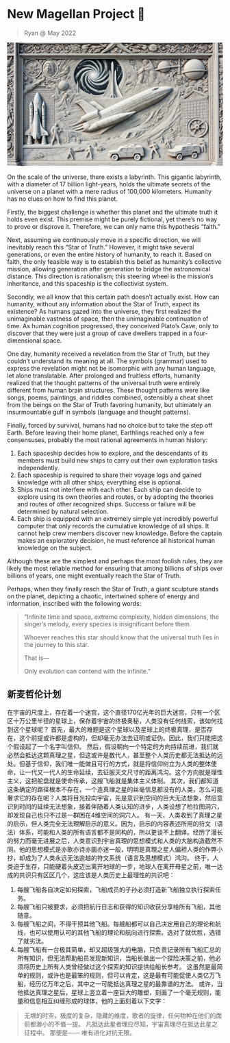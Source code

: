 # New Magellan Project 🚀

> Ryan @ May 2022

![New Magellan Project](/img/new_magellan_project.jpeg)

On the scale of the universe, there exists a labyrinth. This gigantic labyrinth, with a diameter of 17 billion light-years, holds the ultimate secrets of the universe on a planet with a mere radius of 100,000 kilometers. Humanity has no clues on how to find this planet.

Firstly, the biggest challenge is whether this planet and the ultimate truth it holds even exist. This premise might be purely fictional, yet there’s no way to prove or disprove it. Therefore, we can only name this hypothesis “faith.”

Next, assuming we continuously move in a specific direction, we will inevitably reach this “Star of Truth.” However, it might take several generations, or even the entire history of humanity, to reach it. Based on faith, the only feasible way is to establish this belief as humanity’s collective mission, allowing generation after generation to bridge the astronomical distance. This direction is rationalism; this steering wheel is the mission’s inheritance, and this spaceship is the collectivist system.

Secondly, we all know that this certain path doesn’t actually exist. How can humanity, without any information about the Star of Truth, expect its existence? As humans gazed into the universe, they first realized the unimaginable vastness of space, then the unimaginable continuation of time. As human cognition progressed, they conceived Plato’s Cave, only to discover that they were just a group of cave dwellers trapped in a four-dimensional space.

One day, humanity received a revelation from the Star of Truth, but they couldn’t understand its meaning at all. The symbols (grammar) used to express the revelation might not be isomorphic with any human language, let alone translatable. After prolonged and fruitless efforts, humanity realized that the thought patterns of the universal truth were entirely different from human brain structures. These thought patterns were like songs, poems, paintings, and riddles combined, ostensibly a cheat sheet from the beings on the Star of Truth favoring humanity, but ultimately an insurmountable gulf in symbols (language and thought patterns).

Finally, forced by survival, humans had no choice but to take the step off Earth. Before leaving their home planet, Earthlings reached only a few consensuses, probably the most rational agreements in human history:

1. Each spaceship decides how to explore, and the descendants of its members must build new ships to carry out their own exploration tasks independently.
2. Each spaceship is required to share their voyage logs and gained knowledge with all other ships; everything else is optional.
3. Ships must not interfere with each other. Each ship can decide to explore using its own theories and routes, or by adopting the theories and routes of other recognized ships. Success or failure will be determined by natural selection.
4. Each ship is equipped with an extremely simple yet incredibly powerful computer that only records the cumulative knowledge of all ships. It cannot help crew members discover new knowledge. Before the captain makes an exploratory decision, he must reference all historical human knowledge on the subject.

Although these are the simplest and perhaps the most foolish rules, they are likely the most reliable method for ensuring that among billions of ships over billions of years, one might eventually reach the Star of Truth.

Perhaps, when they finally reach the Star of Truth, a giant sculpture stands on the planet, depicting a chaotic, intertwined sphere of energy and information, inscribed with the following words:

> “Infinite time and space, extreme complexity, hidden dimensions, the singer’s melody, every species is insignificant before them.
> 
> Whoever reaches this star should know that the universal truth lies in the journey to this star.
> 
> That is—
> 
> Only evolution can contend with the infinite.”
>

## 新麦哲伦计划

在宇宙的尺度上，存在着一个迷宫，这个直径170亿光年的巨大迷宫，只有一个区区十万公里半径的星球上，保存着宇宙的终极奥秘，人类没有任何线索，该如何找到这个星球呢？
首先，最大的难题是这个星球以及星球上的终极真理，是否存在，这个前提或许都是虚构的，但却毫无办法去证明或证伪。因此，我们只能把这个假设起了一个名字叫信仰。
然后，假设朝向一个特定的方向持续前进，我们就必然会抵达这颗真理之星，但这或许是数代人，甚至整个人类历史都无法抵达的远处。但基于信仰，我们唯一能做且可行的方式，就是将信仰树立为人类的整体使命，让一代又一代人的生命延续，去征服天文尺寸的距离鸿沟。这个方向就是理性主义，这把舵盘就是使命传承，这艘飞船就是集体主义体制。
其次，我们都知道这条确定的路径根本不存在，一个连真理之星的丝毫信息都没有的人类，怎么可能奢求它的存在呢？人类将目光投向宇宙，先是意识到空间的巨大无法想象，然后意识到时间的延续无法想象，接着伴随着人类认知的进步，人类设想了柏拉图洞穴，却发现自己也只不过是一群困在4维空间的洞穴人。
有一天，人类收到了真理之星的启示，但人类完全无法理解启示的意义。因为，启示的内容表述所用的符文（语法）体系，可能和人类的所有语言都不是同构的，所以更谈不上翻译。经历了漫长的努力而毫无进展之后，人类意识到宇宙真理的思想模式和人类的大脑构造截然不同。他的思想模式是亦歌亦诗亦画亦迷一般，明明是真理之星人偏袒人类的作弊小抄，却成为了人类永远无法逾越的符文系统（语言及思想模式）鸿沟。
终于，人类迫于生存，只能硬着头皮迈出离开地球的一步，地球人在离开母星之前，唯一达成的共识只有区区几个，这应该是人类历史上最理性的共识吧：
1. 每艘飞船各自决定如何探索，飞船成员的子孙必须打造新飞船独立执行探索任务。
2. 每艘飞船只被要求，必须把航行日志和获得的知识收获分享给所有飞船，其他随意。
3. 每艘飞船之间，不得干预其他飞船。每艘船都可以自己决定用自己的理论和航线，也可以使用认可的其他飞船的理论和航向进行探索。选对了就优胜，选错了就劣汰。
4. 每艘飞船有一台极其简单，却又超级强大的电脑，只负责记录所有飞船汇总的所有知识，但无法帮助船员发现新知识，当船长做出一个探险决策之前，他必须将历史上所有人类曾经做过这个探索的知识提供给船长参考。
这虽然是最简单的规则，或许也是最笨的规则，但可以肯定，这是最有可能促使人类亿万飞船，经历亿万年之后，其中之一可能抵达真理之星的最靠谱的方法。
或许，当他抵达真理之星后，星球上竖立着一座巨大的雕塑，刻画了一个毫无规则，能量和信息相互纠缠形成的球体，他的上面刻着以下文字：

> 无垠的时空，极度的复杂，隐藏的维度，歌者的旋律，任何物种在他们的面前都渺小的不值一提。
> 凡抵达此星者理应尽知，宇宙真理尽在抵达此星之征程中。
> 那便是——
> 唯有进化对抗无限。
